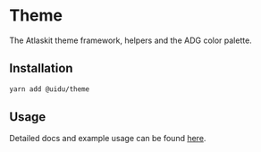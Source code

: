# Theme

The Atlaskit theme framework, helpers and the ADG color palette.

## Installation

```sh
yarn add @uidu/theme
```

## Usage

Detailed docs and example usage can be found [here](https://guidu.netlify.compackages/core/theme).
